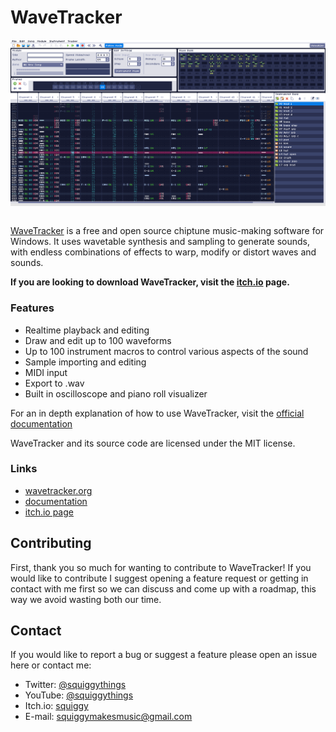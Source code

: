 # WaveTracker

<div align="center"> <img src="wavetracker.png" alt="wavetracker" style="display: block" /> </div>

\
[WaveTracker](https://www.wavetracker.org) is a free and open source chiptune music-making software for Windows. It uses wavetable synthesis and sampling to generate sounds, with endless combinations of effects to warp, modify or distort waves and sounds.

**If you are looking to download WaveTracker, visit the [itch.io](https://squiggygames.itch.io/wavetracker) page.**

### Features

- Realtime playback and editing
- Draw and edit up to 100 waveforms
- Up to 100 instrument macros to control various aspects of the sound
- Sample importing and editing
- MIDI input
- Export to .wav
- Built in oscilloscope and piano roll visualizer

For an in depth explanation of how to use WaveTracker, visit the [official documentation](https://www.wavetracker.org/documentation)

WaveTracker and its source code are licensed under the MIT license.

### Links

- [wavetracker.org](https://www.wavetracker.org)
- [documentation](https://www.wavetracker.org/documentation)
- [itch.io page](https://squiggygames.itch.io/wavetracker)

## Contributing

First, thank you so much for wanting to contribute to WaveTracker! If you would like to contribute I suggest opening a feature request or getting in contact with me first so we can discuss and come up with a roadmap, this way we avoid wasting both our time.

## Contact

If you would like to report a bug or suggest a feature please open an issue here or contact me:
- Twitter: [@squiggythings](https://twitter.com/squiggythings)
- YouTube: [@squiggythings](https://www.youtube.com/channel/UCrNoYf6XA4IHLf-1ZeqN81g?view_as=subscriber)
- Itch.io: [squiggy](https://squiggygames.itch.io/wavetracker)
- E-mail: squiggymakesmusic@gmail.com
